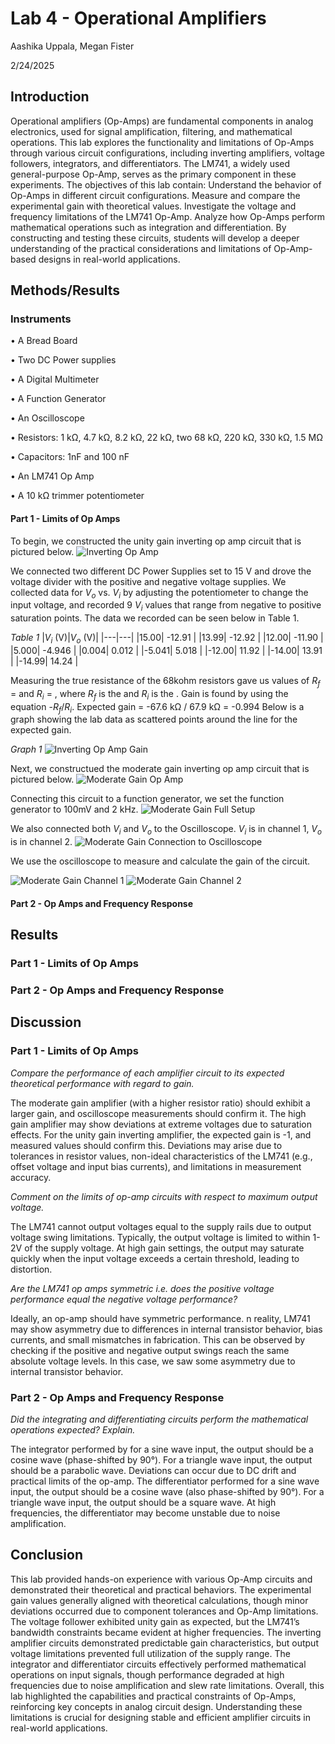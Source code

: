 # Lab 4 - Operational Amplifiers

Aashika Uppala, Megan Fister

2/24/2025

## Introduction
Operational amplifiers (Op-Amps) are fundamental components in analog electronics, used for signal amplification, filtering, and mathematical operations. 
This lab explores the functionality and limitations of Op-Amps through various circuit configurations, including inverting amplifiers, voltage followers, integrators, and differentiators. The LM741, a widely used general-purpose Op-Amp, serves as the primary component in these experiments.
The objectives of this lab contain:
Understand the behavior of Op-Amps in different circuit configurations.
Measure and compare the experimental gain with theoretical values.
Investigate the voltage and frequency limitations of the LM741 Op-Amp.
Analyze how Op-Amps perform mathematical operations such as integration and differentiation.
By constructing and testing these circuits, students will develop a deeper understanding of the practical considerations and limitations of Op-Amp-based designs in real-world applications.


## Methods/Results
### Instruments
• A Bread Board

• Two DC Power supplies

• A Digital Multimeter

• A Function Generator

• An Oscilloscope

• Resistors: 1 kΩ, 4.7 kΩ, 8.2 kΩ, 22 kΩ, two 68 kΩ, 220 kΩ, 330 kΩ, 1.5 MΩ

• Capacitors: 1nF and 100 nF

• An LM741 Op Amp

• A 10 kΩ trimmer potentiometer

#### Part 1 - Limits of Op Amps
To begin, we constructed the unity gain inverting op amp circuit that is pictured below.
![Inverting Op Amp](https://github.com/meganfister/Lab4/blob/main/Lab%204%20Inverting%20Op%20Amp.png)

We connected two different DC Power Supplies set to 15 V and drove the voltage divider with the positive and negative voltage supplies. We collected data for $V_o$ vs. $V_i$ by adjusting the potentiometer to change the input voltage, and recorded 9 $V_i$ values that range from negative to positive saturation points. The data we recorded can be seen below in Table 1.

_Table 1_
|$V_i$ (V)|$V_o$ (V)|
|---|---|
|15.00|  -12.91 |
|13.99| -12.92  |
|12.00|  -11.90  |
|5.000|  -4.946 |
|0.004| 0.012   |
|-5.041|  5.018  |
|-12.00|  11.92  |
|-14.00|  13.91 |
|-14.99| 14.24   |

Measuring the true resistance of the 68kohm resistors gave us values of $R_f$ = and $R_i$ = , where $R_f$ is the and $R_i$ is the .
Gain is found by using the equation -$R_f$/$R_i$.
Expected gain = -67.6 kΩ / 67.9 kΩ = -0.994
Below is a graph showing the lab data as scattered points around the line for the expected gain.

_Graph 1_
![Inverting Op Amp Gain](https://github.com/meganfister/Lab4/blob/main/Lab%204%20Vi%20Vo%20Graph.png)


Next, we constructued the moderate gain inverting op amp circuit that is pictured below.
![Moderate Gain Op Amp](https://github.com/meganfister/Lab4/blob/main/Lab%204%20Moderate%20Gain%20Op%20Amp.png)

Connecting this circuit to a function generator, we set the function generator to 100mV and 2 kHz. 
![Moderate Gain Full Setup](https://github.com/meganfister/Lab4/blob/main/Lab%204%20Moderate%20Full%20Setup.jpg)

We also connected both $V_i$ and $V_o$ to the Oscilloscope. $V_i$ is in channel 1, $V_o$ is in channel 2.
![Moderate Gain Connection to Oscilloscope](https://github.com/meganfister/Lab4/blob/main/Lab%204%20Moderate%20Gain%20Connected%20to%20Oscope%20Gray%20Clips.jpg)

We use the oscilloscope to measure and calculate the gain of the circuit.

![Moderate Gain Channel 1](https://github.com/meganfister/Lab4/blob/main/Lab%204%20Moderate%20Channel%201.jpg)
![Moderate Gain Channel 2](https://github.com/meganfister/Lab4/blob/main/Lab%204%20Moderate%20Channel%202.jpg)


#### Part 2 - Op Amps and Frequency Response


## Results

### Part 1 - Limits of Op Amps



### Part 2 - Op Amps and Frequency Response


## Discussion
### Part 1 - Limits of Op Amps
_Compare the performance of each amplifier circuit to its expected theoretical performance with regard to gain._

The moderate gain amplifier (with a higher resistor ratio) should exhibit a larger gain, and oscilloscope measurements should confirm it.
The high gain amplifier may show deviations at extreme voltages due to saturation effects. For the unity gain inverting amplifier, the expected gain is -1, and measured values should confirm this. Deviations may arise due to tolerances in resistor values, non-ideal characteristics of the LM741 (e.g., offset voltage and input bias currents), and limitations in measurement accuracy.

_Comment on the limits of op-amp circuits with respect to maximum output voltage._

The LM741 cannot output voltages equal to the supply rails due to output voltage swing limitations. Typically, the output voltage is limited to within 1-2V of the supply voltage. At high gain settings, the output may saturate quickly when the input voltage exceeds a certain threshold, leading to distortion.
 
_Are the LM741 op amps symmetric i.e. does the positive voltage performance equal the negative voltage performance?_

Ideally, an op-amp should have symmetric performance. n reality, LM741 may show asymmetry due to differences in internal transistor behavior, bias currents, and small mismatches in fabrication. This can be observed by checking if the positive and negative output swings reach the same absolute voltage levels. In this case, we saw some asymmetry due to internal transistor behavior. 

### Part 2 - Op Amps and Frequency Response
_Did the integrating and differentiating circuits perform the mathematical operations expected? Explain._

The integrator performed by for a sine wave input, the output should be a cosine wave (phase-shifted by 90°). For a triangle wave input, the output should be a parabolic wave. Deviations can occur due to DC drift and practical limits of the op-amp. 
The differentiator performed for a sine wave input, the output should be a cosine wave (also phase-shifted by 90°).
For a triangle wave input, the output should be a square wave. At high frequencies, the differentiator may become unstable due to noise amplification.
## Conclusion
This lab provided hands-on experience with various Op-Amp circuits and demonstrated their theoretical and practical behaviors. The experimental gain values generally aligned with theoretical calculations, though minor deviations occurred due to component tolerances and Op-Amp limitations. The voltage follower exhibited unity gain as expected, but the LM741’s bandwidth constraints became evident at higher frequencies.
The inverting amplifier circuits demonstrated predictable gain characteristics, but output voltage limitations prevented full utilization of the supply range.
The integrator and differentiator circuits effectively performed mathematical operations on input signals, though performance degraded at high frequencies due to noise amplification and slew rate limitations.
Overall, this lab highlighted the capabilities and practical constraints of Op-Amps, reinforcing key concepts in analog circuit design. Understanding these limitations is crucial for designing stable and efficient amplifier circuits in real-world applications.
